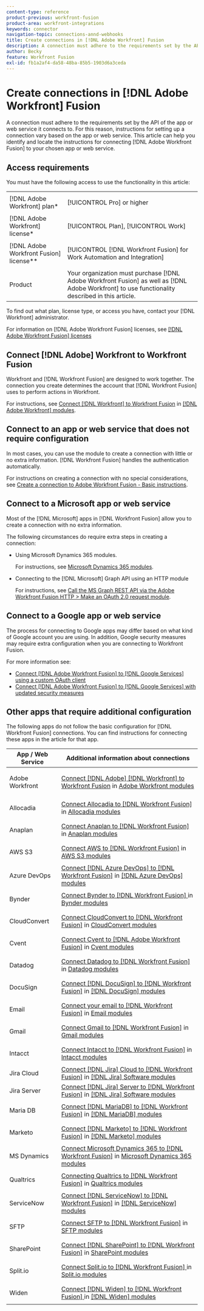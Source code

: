 ```yaml
---
content-type: reference
product-previous: workfront-fusion
product-area: workfront-integrations
keywords: connector
navigation-topic: connections-annd-webhooks
title: Create connections in [!DNL Adobe Workfront] Fusion
description: A connection must adhere to the requirements set by the API of the app or web service it connects to. For this reason, instructions for setting up a connection vary based on the app or web service. This article can help you identify and locate the instructions for connecting [!DNL Adobe Workfront Fusion] to your chosen app or web service.
author: Becky
feature: Workfront Fusion
exl-id: fb1a2af4-da58-48ba-85b5-1903d6a3ceda
---
```

# Create connections in [!DNL Adobe Workfront] Fusion

A connection must adhere to the requirements set by the API of the app or web service it connects to. For this reason, instructions for setting up a connection vary based on the app or web service. This article can help you identify and locate the instructions for connecting [!DNL Adobe Workfront Fusion] to your chosen app or web service.

## Access requirements

You must have the following access to use the functionality in this article:

<table style="table-layout:auto">
 <col> 
 <col> 
 <tbody> 
  <tr> 
   <td role="rowheader">[!DNL Adobe Workfront] plan*</td> 
   <td> <p>[!UICONTROL Pro] or higher</p> </td> 
  </tr> 
  <tr data-mc-conditions=""> 
   <td role="rowheader">[!DNL Adobe Workfront] license*</td> 
   <td> <p>[!UICONTROL Plan], [!UICONTROL Work]</p> </td> 
  </tr> 
  <tr> 
   <td role="rowheader">[!DNL Adobe Workfront Fusion] license**</td> 
   <td> <p>[!UICONTROL [!DNL Workfront Fusion] for Work Automation and Integration] </p> </td> 
  </tr> 
  <tr> 
   <td role="rowheader">Product</td> 
   <td>Your organization must purchase [!DNL Adobe Workfront Fusion] as well as [!DNL Adobe Workfront] to use functionality described in this article.</td>

</tbody> 
</table>

To find out what plan, license type, or access you have, contact your [!DNL Workfront] administrator.

For information on [!DNL Adobe Workfront Fusion] licenses, see [[!DNL Adobe Workfront Fusion] licenses](../../workfront-fusion/get-started/license-automation-vs-integration.md)

## Connect [!DNL Adobe] Workfront to Workfront Fusion

Workfront and [!DNL Workfront Fusion] are designed to work together. The connection you create determines the account that [!DNL Workfront Fusion] uses to perform actions in Workfront.

For instructions, see [Connect [!DNL Workfront] to Workfront Fusion](../../workfront-fusion/apps-and-their-modules/workfront-modules.md#connect) in [[!DNL Adobe Workfront] modules](../../workfront-fusion/apps-and-their-modules/workfront-modules.md).

## Connect to an app or web service that does not require configuration

In most cases, you can use the module to create a connection with little or no extra information. [!DNL Workfront Fusion] handles the authentication automatically.

For instructions on creating a connection with no special considerations, see [Create a connection to Adobe Workfront Fusion - Basic instructions](../../workfront-fusion/connections/connect-to-fusion-general.md).

## Connect to a Microsoft app or web service

Most of the [!DNL Microsoft] apps in [!DNL Workfront Fusion] allow you to create a connection with no extra information.

The following circumstances do require extra steps in creating a connection:

* Using Microsoft Dynamics 365 modules.

   For instructions, see [Microsoft Dynamics 365 modules](../../workfront-fusion/apps-and-their-modules/microsoft-dynamics-365-modules.md).

* Connecting to the [!DNL Microsoft] Graph API using an HTTP module

   For instructions, see [Call the MS Graph REST API via the Adobe Workfront Fusion HTTP > Make an OAuth 2.0 request module](../../workfront-fusion/connections/call-the-ms-graph-rest-api-.md).

## Connect to a Google app or web service

The process for connecting to Google apps may differ based on what kind of Google account you are using. In addition, Google security measures may require extra configuration when you are connecting to Workfront Fusion.

For more information see:

* [Connect [!DNL Adobe Workfront Fusion] to [!DNL Google Services] using a custom OAuth client](../../workfront-fusion/connections/connect-fusion-to-google-using-oauth.md)
* [Connect [!DNL Adobe Workfront Fusion] to [!DNL Google Services] with updated security measures](../../workfront-fusion/connections/connect-to-google-with-new-security-measures.md)

## Other apps that require additional configuration

The following apps do not follow the basic configuration for [!DNL Workfront Fusion] connections. You can find instructions for connecting these apps in the article for that app.

<table style="table-layout:auto">
 <col> 
 <col> 
 <thead> 
  <tr> 
   <th>App / Web Service</th> 
   <th>Additional information about connections</th> 
  </tr> 
 </thead> 
 <tbody> 
  <tr> 
   <td role="rowheader"> <p>Adobe Workfront</p> </td> 
   <td><a href="../../workfront-fusion/apps-and-their-modules/workfront-modules.md#connect" class="MCXref xref">Connect [!DNL Adobe] [!DNL Workfront] to Workfront Fusion</a> in <a href="../../workfront-fusion/apps-and-their-modules/workfront-modules.md" class="MCXref xref">Adobe Workfront modules</a></td> 
  </tr> 
  <tr> 
   <td role="rowheader"> <p>Allocadia</p> </td> 
   <td><a href="../../workfront-fusion/apps-and-their-modules/allocadia-modules.md#connect" class="MCXref xref">Connect Allocadia to [!DNL Workfront Fusion]</a> in <a href="../../workfront-fusion/apps-and-their-modules/allocadia-modules.md" class="MCXref xref">Allocadia modules</a></td> 
  </tr> 
  <tr> 
   <td role="rowheader"> <p>Anaplan</p> </td> 
   <td><a href="../../workfront-fusion/apps-and-their-modules/anaplan-modules.md#connect" class="MCXref xref">Connect Anaplan to [!DNL Workfront Fusion]</a> in <a href="../../workfront-fusion/apps-and-their-modules/anaplan-modules.md" class="MCXref xref">Anaplan modules</a></td> 
  </tr>   <tr> 
   <td role="rowheader"> <p>AWS S3</p> </td> 
   <td><a href="../../workfront-fusion/apps-and-their-modules/aws-s3-modules.md#connecti" class="MCXref xref">Connect AWS to [!DNL Workfront Fusion]</a> in <a href="../../workfront-fusion/apps-and-their-modules/aws-s3-modules.md" class="MCXref xref">AWS S3 modules</a></td> 
  </tr> 
  <tr> 
   <td role="rowheader"> <p>Azure DevOps</p> </td> 
   <td><a href="../../workfront-fusion/apps-and-their-modules/azure-dev-ops.md#connect" class="MCXref xref">Connect [!DNL Azure DevOps] to [!DNL Workfront Fusion]</a> in <a href="../../workfront-fusion/apps-and-their-modules/azure-dev-ops.md" class="MCXref xref">[!DNL Azure DevOps] modules</a></td> 
  </tr> 
  <tr> 
   <td role="rowheader"> <p>Bynder</p> </td> 
   <td><a href="../../workfront-fusion/apps-and-their-modules/bynder-modules.md#connect" class="MCXref xref">Connect Bynder to [!DNL Workfront Fusion] </a> in <a href="../../workfront-fusion/apps-and-their-modules/bynder-modules.md" class="MCXref xref">Bynder modules</a></td> 
  </tr> 
  <tr> 
   <td role="rowheader"> <p>CloudConvert</p> </td> 
   <td><a href="../../workfront-fusion/apps-and-their-modules/cloud-convert-modules.md#connect" class="MCXref xref">Connect CloudConvert to [!DNL Workfront Fusion]</a> in <a href="../../workfront-fusion/apps-and-their-modules/cloud-convert-modules.md" class="MCXref xref">CloudConvert modules</a></td> 
  </tr>   <tr> 
   <td role="rowheader"> <p>Cvent</p> </td> 
   <td><a href="../../workfront-fusion/apps-and-their-modules/cvent-modules.md#connect" class="MCXref xref">Connect Cvent to [!DNL Adobe Workfront Fusion]</a> in <a href="../../workfront-fusion/apps-and-their-modules/cvent-modules.md" class="MCXref xref">Cvent modules</a></td> 
  </tr> 
  <tr> 
   <td role="rowheader"> <p>Datadog</p> </td> 
   <td><a href="../../workfront-fusion/apps-and-their-modules/datadog-modules.md#connect" class="MCXref xref">Connect Datadog to [!DNL Workfront Fusion]</a> in <a href="../../workfront-fusion/apps-and-their-modules/datadog-modules.md" class="MCXref xref">Datadog modules</a></td> 
  </tr> 
  <tr> 
   <td role="rowheader"> <p>DocuSign</p> </td> 
   <td><a href="../../workfront-fusion/apps-and-their-modules/docusign-modules.md#connect" class="MCXref xref">Connect [!DNL DocuSign] to [!DNL Workfront Fusion]</a> in <a href="../../workfront-fusion/apps-and-their-modules/docusign-modules.md" class="MCXref xref">[!DNL DocuSign] modules</a></td> 
  </tr> 
  <tr> 
   <td role="rowheader"> <p>Email</p> </td> 
   <td><a href="../../workfront-fusion/apps-and-their-modules/email-modules.md#connecti" class="MCXref xref">Connect your email to [!DNL Workfront Fusion]</a> in <a href="../../workfront-fusion/apps-and-their-modules/email-modules.md" class="MCXref xref">Email modules</a></td>

<tr> 
   <td role="rowheader"> <p>Gmail</p> </td> 
   <td><a href="../../workfront-fusion/apps-and-their-modules/gmail-modules.md#connect3" class="MCXref xref">Connect Gmail to [!DNL Workfront Fusion]</a> in <a href="../../workfront-fusion/apps-and-their-modules/gmail-modules.md" class="MCXref xref">Gmail modules</a></td> 
  </tr> 
  <tr> 
   <td role="rowheader"> <p>Intacct</p> </td> 
   <td><a href="../../workfront-fusion/apps-and-their-modules/intacct-modules.md#connecti" class="MCXref xref">Connect Intacct to [!DNL Workfront Fusion]</a> in <a href="../../workfront-fusion/apps-and-their-modules/intacct-modules.md" class="MCXref xref">Intacct modules</a></td> 
  </tr> 
  <tr> 
   <td role="rowheader">Jira Cloud</td> 
   <td><a href="../../workfront-fusion/apps-and-their-modules/jira-software-modules.md#connect" class="MCXref xref">Connect [!DNL Jira] Cloud to [!DNL Workfront Fusion]</a> in <a href="../../workfront-fusion/apps-and-their-modules/jira-software-modules.md" class="MCXref xref">[!DNL Jira] Software modules</a></td> 
  </tr> 
  <tr> 
   <td role="rowheader">Jira Server</td> 
   <td><a href="../../workfront-fusion/apps-and-their-modules/jira-software-modules.md#connect2" class="MCXref xref">Connect [!DNL Jira] Server to [!DNL Workfront Fusion]</a> in <a href="../../workfront-fusion/apps-and-their-modules/jira-software-modules.md" class="MCXref xref">[!DNL Jira] Software modules</a></td> 
  </tr> 
  <tr> 
   <td role="rowheader"> <p>Maria DB</p> </td> 
   <td><a href="../../workfront-fusion/apps-and-their-modules/mariadb-modules.md#connect" class="MCXref xref">Connect [!DNL MariaDB] to [!DNL Workfront Fusion]</a> in <a href="../../workfront-fusion/apps-and-their-modules/mariadb-modules.md" class="MCXref xref">[!DNL MariaDB] modules</a></td> 
  </tr> 
  <tr> 
   <td role="rowheader"> <p>Marketo</p> </td> 
   <td><a href="../../workfront-fusion/apps-and-their-modules/marketo-modules.md#connect" class="MCXref xref">Connect [!DNL Marketo] to [!DNL Workfront Fusion]</a> in <a href="../../workfront-fusion/apps-and-their-modules/marketo-modules.md" class="MCXref xref">[!DNL Marketo] modules</a></td> 
  </tr> 
  <tr> 
   <td role="rowheader"> <p>MS Dynamics</p> </td> 
   <td><a href="../../workfront-fusion/apps-and-their-modules/microsoft-dynamics-365-modules.md#connect" class="MCXref xref">Connect Microsoft Dynamics 365 to [!DNL Workfront Fusion]</a> in <a href="../../workfront-fusion/apps-and-their-modules/microsoft-dynamics-365-modules.md" class="MCXref xref">Microsoft Dynamics 365 modules</a></td> 
  </tr> 
  <tr> 
   <td role="rowheader"> <p>Qualtrics</p> </td> 
   <td><a href="../../workfront-fusion/apps-and-their-modules/qualtrics-modules.md#connecti" class="MCXref xref">Connecting Qualtrics to [!DNL Workfront Fusion]</a> in <a href="../../workfront-fusion/apps-and-their-modules/qualtrics-modules.md" class="MCXref xref">Qualtrics modules</a></td> 
  </tr> 
  <tr> 
   <td role="rowheader"> <p>ServiceNow</p> </td> 
   <td><a href="../../workfront-fusion/apps-and-their-modules/servicenow-modules.md#connect" class="MCXref xref">Connect [!DNL ServiceNow] to [!DNL Workfront Fusion]</a> in <a href="../../workfront-fusion/apps-and-their-modules/servicenow-modules.md" class="MCXref xref">[!DNL ServiceNow] modules</a></td> 
  </tr> 
  <tr> 
   <td role="rowheader"> <p>SFTP</p> </td> 
   <td><a href="../../workfront-fusion/apps-and-their-modules/sftp.md#connect" class="MCXref xref">Connect SFTP to [!DNL Workfront Fusion]</a> in <a href="../../workfront-fusion/apps-and-their-modules/sftp.md" class="MCXref xref">SFTP modules</a></td> 
  </tr> 
  <tr> 
   <td role="rowheader"> <p>SharePoint</p> </td> 
   <td><a href="../../workfront-fusion/apps-and-their-modules/sharepoint-modules.md#connect" class="MCXref xref">Connect [!DNL SharePoint] to [!DNL Workfront Fusion]</a> in <a href="../../workfront-fusion/apps-and-their-modules/sharepoint-modules.md" class="MCXref xref">SharePoint modules</a></td> 
  </tr> 
  <tr> 
   <td role="rowheader"> <p>Split.io</p> </td> 
   <td><a href="../../workfront-fusion/apps-and-their-modules/split-io-modules.md#connect" class="MCXref xref">Connect Split.io to [!DNL Workfront Fusion] </a> in <a href="../../workfront-fusion/apps-and-their-modules/split-io-modules.md" class="MCXref xref">Split.io modules</a></td> 
  </tr> 
  <tr> 
   <td role="rowheader"> <p>Widen</p> </td> 
   <td><a href="../../workfront-fusion/apps-and-their-modules/widen-modules.md#connect" class="MCXref xref">Connect [!DNL Widen] to [!DNL Workfront Fusion] </a> in <a href="../../workfront-fusion/apps-and-their-modules/widen-modules.md" class="MCXref xref">[!DNL Widen] modules</a></td> 
  </tr> 
 </tbody> 
</table>
